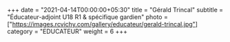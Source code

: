 +++
date = "2021-04-14T00:00:00+05:30"
title = "Gérald Trincal"
subtitle = "Éducateur-adjoint U18 R1 & spécifique gardien"
photo = ["https://images.rcvichy.com/gallery/educateur/gerald-trincal.jpg"]
category = "EDUCATEUR"
weight = 6
+++ 

